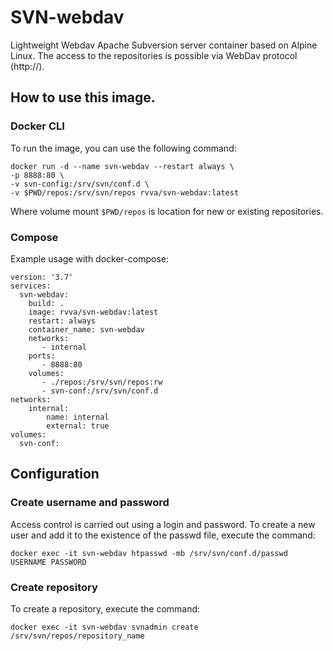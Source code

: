 # SVN-webdav

Lightweight Webdav Apache Subversion server container based on Alpine Linux. The access to the repositories is possible via WebDav protocol (http://).

## How to use this image.

### Docker CLI
To run the image, you can use the following command:

```
docker run -d --name svn-webdav --restart always \
-p 8888:80 \
-v svn-config:/srv/svn/conf.d \
-v $PWD/repos:/srv/svn/repos rvva/svn-webdav:latest
```
Where volume mount ```$PWD/repos``` is location for new or existing repositories.

### Compose
Example usage with docker-compose:
```
version: '3.7'
services:
  svn-webdav:
    build: .
    image: rvva/svn-webdav:latest
    restart: always
    container_name: svn-webdav
    networks:
       - internal
    ports:
       - 8888:80
    volumes:
       - ./repos:/srv/svn/repos:rw
       - svn-conf:/srv/svn/conf.d
networks:
    internal:
        name: internal
        external: true
volumes:
  svn-conf:
```

## Configuration
### Create username and password
Access control is carried out using a login and password.
To create a new user and add it to the existence of the passwd file, execute the command:
```
docker exec -it svn-webdav htpasswd -mb /srv/svn/conf.d/passwd USERNAME PASSWORD
```
### Create repository
To create a repository, execute the command:
```
docker exec -it svn-webdav svnadmin create /srv/svn/repos/repository_name
```
